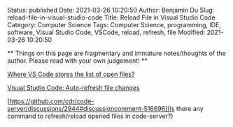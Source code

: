 Status: published
Date: 2021-03-26 10:20:50
Author: Benjamin Du
Slug: reload-file-in-visual-studio-code
Title: Reload File in Visual Studio Code
Category: Computer Science
Tags: Computer Science, programming, IDE, software, Visual Studio Code, VSCode, reload, refresh, file
Modified: 2021-03-26 10:20:50

**
Things on this page are fragmentary and immature notes/thoughts of the author.
Please read with your own judgement!
**


[Where VS Code stores the list of open files?](https://stackoverflow.com/questions/48014141/where-vs-code-stores-the-list-of-open-files)

[Visual Studio Code: Auto-refresh file changes](https://stackoverflow.com/questions/30078077/visual-studio-code-auto-refresh-file-changes#:~:text=3%20Answers&text=VSCode%20will%20never%20refresh%20the,way%20to%20disable%20this%20behaviour.)

[https://github.com/cdr/code-server/discussions/2944#discussioncomment-516696](Is there any command to refresh/reload opened files in code-server?)

